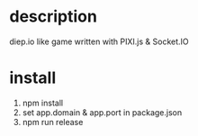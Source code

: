 description
===========
diep.io like game written with PIXI.js & Socket.IO

install
=======
1. npm install
2. set app.domain & app.port in package.json
3. npm run release


